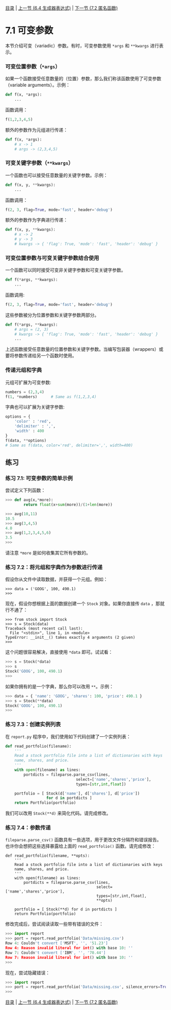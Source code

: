 [目录](../Contents.md) \| [上一节 (6.4 生成器表达式)](../06_Generators/04_More_generators.md) \| [下一节 (7.2 匿名函数)](02_Anonymous_function.md)

# 7.1 可变参数

本节介绍可变（variadic）参数。有时，可变参数使用 `*args` 和 `**kwargs` 进行表示。

### 可变位置参数（`*args`）

如果一个函数接受任意数量的（位置）参数，那么我们称该函数使用了可变参数（variable arguments）。示例：

```python
def f(x, *args):
    ...
```

函数调用：

```python
f(1,2,3,4,5)
```

额外的参数作为元组进行传递：

```python
def f(x, *args):
    # x -> 1
    # args -> (2,3,4,5)
```

### 可变关键字参数（`**kwargs`）

一个函数也可以接受任意数量的关键字参数。示例：

```python
def f(x, y, **kwargs):
    ...
```

函数调用：

```python
f(2, 3, flag=True, mode='fast', header='debug')
```

额外的参数作为字典进行传递：

```python
def f(x, y, **kwargs):
    # x -> 2
    # y -> 3
    # kwargs -> { 'flag': True, 'mode': 'fast', 'header': 'debug' }
```

### 可变位置参数与可变关键字参数结合使用

一个函数可以同时接受可变非关键字参数和可变关键字参数。

```python
def f(*args, **kwargs):
    ...
```

函数调用:

```python
f(2, 3, flag=True, mode='fast', header='debug')
```

这些参数被分为位置参数和关键字参数两部分。

```python
def f(*args, **kwargs):
    # args = (2, 3)
    # kwargs -> { 'flag': True, 'mode': 'fast', 'header': 'debug' }
    ...
```

上述函数接受任意数量的位置参数和关键字参数。当编写包装器（wrappers）或要将参数传递给另一个函数时使用。

### 传递元组和字典

元组可扩展为可变参数:

```python
numbers = (2,3,4)
f(1, *numbers)      # Same as f(1,2,3,4)
```

字典也可以扩展为关键字参数:

```python
options = {
    'color' : 'red',
    'delimiter' : ',',
    'width' : 400
}
f(data, **options)
# Same as f(data, color='red', delimiter=',', width=400)
```

## 练习

### 练习 7.1: 可变参数的简单示例

尝试定义下列函数：

```python
>>> def avg(x,*more):
        return float(x+sum(more))/(1+len(more))

>>> avg(10,11)
10.5
>>> avg(3,4,5)
4.0
>>> avg(1,2,3,4,5,6)
3.5
>>>
```

请注意 `*more` 是如何收集其它所有参数的。　

### 练习 7.2：将元组和字典作为参数进行传递

假设你从文件中读取数据，并获得一个元组。例如：

```
>>> data = ('GOOG', 100, 490.1)
>>>
```

现在，假设你想根据上面的数据创建一个 `Stock` 对象。如果你直接传 `data` ，那就行不通了：

```
>>> from stock import Stock
>>> s = Stock(data)
Traceback (most recent call last):
  File "<stdin>", line 1, in <module>
TypeError: __init__() takes exactly 4 arguments (2 given)
>>>
```

这个问题很容易解决，直接使用 `*data` 即可。试试看：

```python
>>> s = Stock(*data)
>>> s
Stock('GOOG', 100, 490.1)
>>>
```

如果你拥有的是一个字典，那么你可以改用 `**`。示例：

```python
>>> data = { 'name': 'GOOG', 'shares': 100, 'price': 490.1 }
>>> s = Stock(**data)
Stock('GOOG', 100, 490.1)
>>>
```

### 练习 7.3：创建实例列表

在  `report.py`  程序中，我们使用如下代码创建了一个实例列表：

```python
def read_portfolio(filename):
    '''
    Read a stock portfolio file into a list of dictionaries with keys
    name, shares, and price.
    '''
    with open(filename) as lines:
        portdicts = fileparse.parse_csv(lines,
                               select=['name','shares','price'],
                               types=[str,int,float])

    portfolio = [ Stock(d['name'], d['shares'], d['price'])
                  for d in portdicts ]
    return Portfolio(portfolio)
```

我们可以改用 `Stock(**d)` 来简化代码。请完成修改。

### 练习 7.4：参数传递

`fileparse.parse_csv()` 函数具有一些选项，用于更改文件分隔符和错误报告。也许你会想把这些选择暴露给上面的 `read_portfolio()` 函数。请完成修改：

```
def read_portfolio(filename, **opts):
    '''
    Read a stock portfolio file into a list of dictionaries with keys
    name, shares, and price.
    '''
    with open(filename) as lines:
        portdicts = fileparse.parse_csv(lines,
                                        select=['name','shares','price'],
                                        types=[str,int,float],
                                        **opts)

    portfolio = [ Stock(**d) for d in portdicts ]
    return Portfolio(portfolio)
```

修改完成后，尝试阅读读取一些带有错误的文件：

```python
>>> import report
>>> port = report.read_portfolio('Data/missing.csv')
Row 4: Couldn't convert ['MSFT', '', '51.23']
Row 4: Reason invalid literal for int() with base 10: ''
Row 7: Couldn't convert ['IBM', '', '70.44']
Row 7: Reason invalid literal for int() with base 10: ''
>>>
```

现在，尝试隐藏错误：

```python
>>> import report
>>> port = report.read_portfolio('Data/missing.csv', silence_errors=True)
>>>
```

[目录](../Contents.md) \| [上一节 (6.4 生成器表达式)](../06_Generators/04_More_generators.md) \| [下一节 (7.2 匿名函数)](02_Anonymous_function.md)